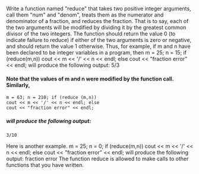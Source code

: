 Write a function named "reduce" that takes two positive integer arguments, call them "num" and "denom", treats them as the numerator and denominator of a fraction, and reduces the fraction. That is to say, each of the two arguments will be modified by dividing it by the greatest common divisor of the two integers. The function should return the value 0 (to indicate failure to reduce) if either of the two arguments is zero or negative, and should return the value 1 otherwise. Thus, for example, if m and n have been declared to be integer variables in a program, then
    m = 25; n = 15;
    if (reduce(m,n))
    cout << m << '/' << n << endl; else cout << "fraction error" << endl; will produce the following output:
    5/3
#### Note that the values of m and n were modified by the function call. Similarly,
    m = 63; n = 210; if (reduce (m,n))
    cout << m << '/' << n << endl; else
    cout << "fraction error" << endl;
##### will produce the following output:
    3/10
Here is another example.
    m = 25; n = 0;
    if (reduce(m,n))
    cout << m << '/' << n << endl; else cout << "fraction error" << endl;
will produce the following output:
    fraction error
The function reduce is allowed to make calls to other functions that you have written.